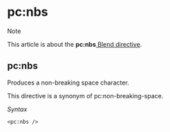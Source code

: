 # pc:nbs



> [!NOTE]
> This article is about the **pc:nbs**[ Blend directive](/docs/Repositories/Blend%20directives).

## **pc:nbs**

Produces a non-breaking space character.

This directive is a synonym of pc:non-breaking-space.

*Syntax*

```
<pc:nbs />
```

 